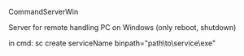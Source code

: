CommandServerWin

Server for remote handling PC on Windows (only reboot, shutdown)

in cmd: sc create serviceName binpath="path\to\service\exe"
